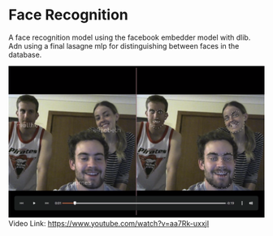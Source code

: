 # Face Recognition
A face recognition model using the facebook embedder model with dlib. Adn using a final lasagne mlp for distinguishing between faces in the database.

[![Watch the video](https://github.com/JamesUnicomb/face_recognition/blob/master/screenshot.png)](https://www.youtube.com/watch?v=aa7Rk-uxxjI)
Video Link: https://www.youtube.com/watch?v=aa7Rk-uxxjI
